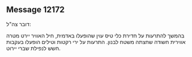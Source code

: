 ## Message 12172

דובר צה"ל:

בהמשך להתרעות על חדירת כלי טיס עוין שהופעלו באדמית, חיל האוויר יירט מטרה אווירית חשודה שחצתה משטח לבנון.
התרעות על ירי רקטות וטילים הופעלו בעקבות חשש לנפילת שברי יירוט.

